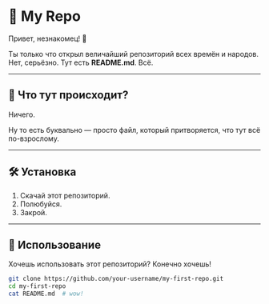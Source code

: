 # 🧠 My Repo

Привет, незнакомец! 👋

Ты только что открыл величайший репозиторий всех времён и народов.  
Нет, серьёзно. Тут есть **README.md**. Всё.

---

## 🤔 Что тут происходит?

Ничего.

Ну то есть буквально — просто файл, который притворяется, что тут всё по-взрослому.

---

## 🛠 Установка

1. Скачай этот репозиторий.
2. Полюбуйся.
3. Закрой.

---

## 🚀 Использование

Хочешь использовать этот репозиторий? Конечно хочешь!

```bash
git clone https://github.com/your-username/my-first-repo.git
cd my-first-repo
cat README.md  # wow!
